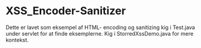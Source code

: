 # XSS_Encoder-Sanitizer

Dette er lavet som eksempel af HTML- encoding og sanitizing 
kig i Test.java under servlet for at finde eksemplerne. Kig i StorredXssDemo.java for mere kontekst.
